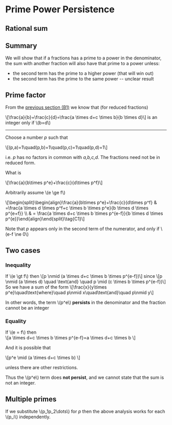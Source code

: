 # Prime Power Persistence

## Rational sum

## Summary

We will show that if a fractions has a prime to a power in the denominator, the sum with another fraction will also have that prime to a power unless:

* the second term has the prime to a higher power (that will win out)
* the second term has the prime to the same power -- unclear result

## Prime factor

From the [previous section (B1)](rational_sum.md) we know that (for reduced fractions)

\\[\frac{a}{b}+\frac{c}{d}=\frac{a \times d+c \times b}{b \times d}\\]
 is an integer only if \\(b=d\\)
 
---

Choose a number *p* such that

\\[(p,a)=1\quad(p,b)=1\quad(p,c)=1\quad(p,d)=1\\]

i.e. *p* has no factors in common with *a,b,c,d*. The fractions need not be in reduced form.

What is

\\[\frac{a}{b\times p\^e}+\frac{c}{d\times p\^f}\\]

Arbitrarily assume \\(e \ge f\\)

\\[\begin{split}\begin{align}\frac{a}{b\times p\^e}+\frac{c}{d\times p\^f} \& =\frac{a \times d \times p\^f+c \times b \times p\^e}{b \times d \times p\^{e+f}} \\\\ \& = \frac{a \times d+c \times b \times p\^{e-f}}{b \times d \times p\^{e}}\end{align}\end{split}\tag{C1}\\]

Note that *p* appears only in the second term of the numerator, and only if \\(e-f \ne 0\\)

## Two cases

### Inequality

If \\(e \gt f\\) then
\\[p \nmid (a \times d+c \times b \times p\^{e-f})\\]
since
\\[p \nmid (a \times d) \quad \text{and} \quad p \mid (c \times b \times p\^{e-f})\\]
So we have a sum of the form
\\[\frac{x}{y\times p\^e}\quad\text{where}\quad p\nmid x\quad\text{and}\quad p\nmid y\\]

In other words, the term \\(p\^e\\) __persists__ in the denominator and the fraction cannot be an integer

### Equality

If \\(e = f\\) then  
\\[a \times d+c \times b \times p\^{e-f}=a \times d+c \times b \\]

And it is possible that 

\\[p\^e \mid (a \times d+c \times b) \\]

unless there are other restrictions. 

Thus the \\(p\^e\\) term does __not persist__, and we cannot state that the sum is not an integer.

## Multiple primes

If we substitute \\(p\_1p\_2\dots\\) for *p* then the above analysis works for each \\(p\_i\\) independently.